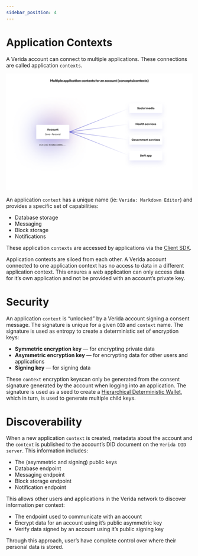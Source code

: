 ```yaml
---
sidebar_position: 4
---
```

# Application Contexts

A Verida account can connect to multiple applications. These connections are called application `contexts`.

![concepts_contexts.png](application_contexts/concepts_contexts.png)

An application `context` has a unique name (ie: `Verida: Markdown Editor`) and provides a specific set of capabilities:

- Database storage
- Messaging
- Block storage
- Notifications

These application `contexts` are accessed by applications via the [Client SDK](../client_sdk/client_sdk.md).

Application contexts are siloed from each other. A Verida account connected to one application context has no access to data in a different application context. This ensures a web application can only access data for it’s own application and not be provided with an account’s private key.

# Security

An application `context` is “unlocked” by a Verida account signing a consent message. The signature is unique for a given `DID` and `context` name. The signature is used as entropy to create a deterministic set of encryption keys:

- **Symmetric encryption key** — for encrypting private data
- **Asymmetric encryption key** — for encrypting data for other users and applications
- **Signing key** — for signing data

These `context` encryption keyscan only be generated from the consent signature generated by the account when logging into an application. The signature is used as a seed to create a [Hierarchical Deterministic Wallet](https://www.investopedia.com/terms/h/hd-wallet-hierarchical-deterministic-wallet.asp), which in turn, is used to generate multiple child keys.

# Discoverability

When a new application `context` is created, metadata about the account and the `context` is published to the account’s DID document on the `Verida DID server`. This information includes:

- The (asymmetric and signing) public keys
- Database endpoint
- Messaging endpoint
- Block storage endpoint
- Notification endpoint

This allows other users and applications in the Verida network to discover information per context:

- The endpoint used to communicate with an account
- Encrypt data for an account using it’s public asymmetric key
- Verify data signed by an account using it’s public signing key

Through this approach, user’s have complete control over where their personal data is stored.